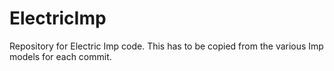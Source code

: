 ElectricImp
===========
Repository for Electric Imp code. This has to be copied from the various Imp models for each commit.
